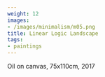 ```yaml
---
weight: 12
images:
- /images/minimalism/m05.png
title: Linear Logic Landscape
tags:
- paintings
---
```

Oil on canvas, 75x110cm, 2017
